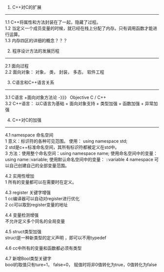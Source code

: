 1. C++对C的扩展
--------------
1.1 C++将属性和方法封装在了一起，隐藏了过程。  
1.2 当定义一个成员变量的时候，就已经在栈上分配了内存。只有调用函数才能进行运算。  
1.3 内存四区的详细的概念？？？

2. 程序设计方法的发展历程
--------------
2.1 面向过程  
2.2 面向对象： 对象， 类， 封装， 多态， 软件工程

3. C语言和C++语言关系
--------------------
3.1 C语言 +面向对象方法论   -》》》 Objective C / C++  
3.2 C++语言： 以C语言为基础 + 面向对象支持 + 类型加强 + 函数加强 + 异常加强

4. C++对C的加强
--------------------
4.1 namespace 命名空间  
1 意义：标识符的各种可见范围。   使用： using namespace std;  
2 std是c++标准命名空间，其所有标识符都被定义在std中。  
3 方法：使用整个命名空间：using namespace name;
       使用命名空间中的变量：using name::variable; 
       使用默认命名空间中的变量： ::variable
4 namespace 可以自己创建自己的全部变量范围。

4.2 实用性增加  
1 所有的变量都可以在需要时在定义。  

4.3 register 关键字增强   
1 cc编译器可以自动对register进行优化  
2 cc可以取到register变量的地址  

4.4 变量检测增强  
不允许定义多个同名的全局变量   

4.5 struct类型加强   
struct是一种新类型的定义声明 ，即可以不用typedef

4.6 cc中所有的变量和函数都必须有类型

4.7 新增Bool类型关键字  
bool的取值只有ture=1， false=0， 赋值时将非0值转化为true，0值转化为false
  





